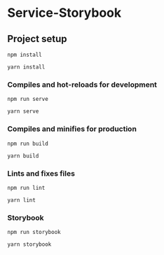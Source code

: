 # Service-Storybook

## Project setup
```
npm install

yarn install
```

### Compiles and hot-reloads for development
```
npm run serve

yarn serve
```

### Compiles and minifies for production
```
npm run build

yarn build
```

### Lints and fixes files
```
npm run lint

yarn lint
```

### Storybook
```
npm run storybook

yarn storybook
```
